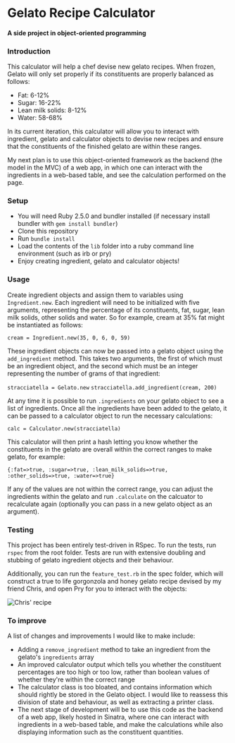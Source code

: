 # Gelato Recipe Calculator
#### A side project in object-oriented programming

### Introduction

This calculator will help a chef devise new gelato recipes. When frozen, Gelato will only set properly if its constituents are properly balanced as follows:

* Fat: 6-12%
* Sugar: 16-22%
* Lean milk solids: 8-12%
* Water: 58-68%

In its current iteration, this calculator will allow you to interact with ingredient, gelato and calculator objects to devise new recipes and ensure that the constituents of the finished gelato are within these ranges.

My next plan is to use this object-oriented framework as the backend (the model in the MVC) of a web app, in which one can interact with the ingredients in a web-based table, and see the calculation performed on the page.

### Setup

* You will need Ruby 2.5.0 and bundler installed (if necessary install bundler with `gem install bundler`)
* Clone this repository
* Run `bundle install`
* Load the contents of the `lib` folder into a ruby command line environment (such as irb or pry)
* Enjoy creating ingredient, gelato and calculator objects!

### Usage

Create ingredient objects and assign them to variables using `Ingredient.new`. Each ingredient will need to be initialized with five arguments, representing the percentage of its constituents, fat, sugar, lean milk solids, other solids and water. So for example, cream at 35% fat might be instantiated as follows:

`cream = Ingredient.new(35, 0, 6, 0, 59)`

These ingredient objects can now be passed into a gelato object using the `add_ingredient` method. This takes two arguments, the first of which must be an ingredient object, and the second which must be an integer representing the number of grams of that ingredient:

`stracciatella = Gelato.new`
`stracciatella.add_ingredient(cream, 200)`

At any time it is possible to run `.ingredients` on your gelato object to see a list of ingredients. Once all the ingredients have been added to the gelato, it can be passed to a calculator object to run the necessary calculations:

`calc = Calculator.new(stracciatella)`

This calculator will then print a hash letting you know whether the constituents in the gelato are overall within the correct ranges to make gelato, for example:

`{:fat=>true, :sugar=>true, :lean_milk_solids=>true, :other_solids=>true, :water=>true}`

 If any of the values are not within the correct range, you can adjust the ingredients within the gelato and run `.calculate` on the calcuator to recalculate again (optionally you can pass in a new gelato object as an argument).

 ### Testing

 This project has been entirely test-driven in RSpec. To run the tests, run `rspec` from the root folder. Tests are run with extensive doubling and stubbing of gelato ingredient objects and their behaviour.

 Additionally, you can run the `feature_test.rb` in the spec folder, which will construct a true to life gorgonzola and honey gelato recipe devised by my friend Chris, and open Pry for you to interact with the objects:

 ![Chris' recipe](https://user-images.githubusercontent.com/35489501/41294947-2b8fac1c-6e51-11e8-8297-376b412858b9.jpeg)

 ### To improve
 A list of changes and improvements I would like to make include:
 * Adding a `remove_ingredient` method to take an ingredient from the gelato's `ingredients` array
 * An improved calculator output which tells you whether the constituent percentages are too high or too low, rather than boolean values of whether they're within the correct range
 * The calculator class is too bloated, and contains information which should rightly be stored in the Gelato object. I would like to reassess this division of state and behaviour, as well as extracting a printer class.
 * The next stage of development will be to use this code as the backend of a web app, likely hosted in Sinatra, where one can interact with ingredients in a web-based table, and make the calculations while also displaying information such as the constituent quantities. 
